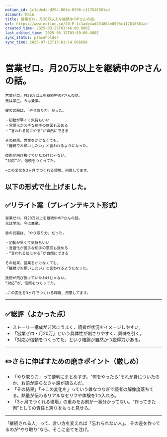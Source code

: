 ```yaml
---
notion_id: 1c1ade4a-d294-804e-8598-c117610881ad
account: Main
title: 営業ゼロ。月20万以上を継続中のPさんの話。
url: https://www.notion.so/20-P-1c1ade4ad294804e8598c117610881ad
created_time: 2025-03-25T01:46:00.000Z
last_edited_time: 2025-05-17T03:59:00.000Z
sync_status: placeholder
sync_time: 2025-07-12T15:01:14.966698
---
```

# 営業ゼロ。月20万以上を継続中のPさんの話。

```plain text
営業ゼロ。月20万以上を継続中のPさんの話。
元は学生。今は兼業。

彼の武器は、「やり取り力」だった。

・初動が早くて気持ちいい
・言語化が苦手な相手の意図も汲める
・“言われる前にやる”が自然にできる

その結果、営業をかけなくても、
「継続でお願いしたい」と言われるようになった。

技術が飛び抜けていたわけじゃない。
“対応”が、信頼をつくってた。

→この変化を3ヶ月でつくれる環境、用意してます。
```
以下の形式で仕上げました。
---
## ✅リライト案（プレインテキスト形式）
```plain text
営業ゼロ。月20万以上を継続中のPさんの話。
元は学生。今は兼業。

彼の武器は、「やり取り力」だった。

・初動が早くて気持ちいい
・言語化が苦手な相手の意図も汲める
・“言われる前にやる”が自然にできる

その結果、営業をかけなくても、
「継続でお願いしたい」と言われるようになった。

技術が飛び抜けていたわけじゃない。
“対応”が、信頼をつくってた。

→この変化を3ヶ月でつくれる環境、用意してます。

```
---
## ✅総評（よかった点）
- ストーリー構成が非常にうまく、読者が状況をイメージしやすい。
- 「営業ゼロ・月20万」という具体性が刺さりやすく、興味を引く。
- 「対応が信頼をつくってた」という結論が自然かつ説得力がある。
---
## ✏️さらに伸ばすための磨きポイント（厳しめ）
- 「やり取り力」って便利にまとめすぎ。“何をやったら”それが身についたのか、お前が語らなきゃ誰が語るんだ。
- 「その結果」「→この変化を」っていう雑なつなぎで読者の解像度落ちてる。熱量が伝わるリアルなセリフや体験を1つ入れろ。
- 「3ヶ月でつくれる環境」の重みをお前が一番分かってない。“作ってきた側”としての責任と誇りをもっと見せろ。
---
「継続される人」って、言い方を変えれば「忘れられない人」。
その差を作ってるのが“やり取り”なら、そこに全てを注げ。